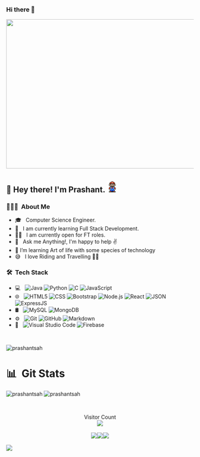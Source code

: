 ### Hi there 👋
<p align="center">
  <img src="https://media.giphy.com/media/u1WhXLjwgcXpHJBMRM/giphy.gif" height="400px" width="800px" />
</p>
<p
 <img align="center" alt="GIF" src="https://github.com/abhisheknaiidu/abhisheknaiidu/blob/master/code.gif?raw=true" width="500" height="320" />
</p>


<h2> 👋 Hey there! I'm Prashant. <img src="https://github.com/SatYu26/SatYu26/blob/master/Assets/Mario_Hello_Big.gif" width="30px"></h2>

<h3> 👨🏻‍💻 &nbsp;About Me </h3>

- 🎓 &nbsp;  Computer Science Engineer.
- 🌱 &nbsp; I am currently learning Full Stack Development.
- 👨‍💻 &nbsp; I am currently open for FT roles.
- 👻 &nbsp; Ask me Anything!, I'm happy to help ✌️ 
- 🌱 I’m learning Art of life with some species of technology<br>
- 😅 &nbsp; I love Riding and Travelling  🧑‍✈️

<h3> 🛠 &nbsp;Tech Stack</h3>

- 💻 &nbsp;
   ![Java](https://img.shields.io/badge/java-%23ED8B00.svg?style=plastic&logo=java&logoColor=white) 
  ![Python](https://img.shields.io/badge/-Python-333333?style=flat&logo=python)
  ![C](https://img.shields.io/badge/-C-000000?style=for-the-badge&logo=C)
  <!--![C++](https://img.shields.io/badge/-C++-333333?style=flat&logo=C%2B%2B&logoColor=00599C) -->
  ![JavaScript](https://img.shields.io/badge/-JavaScript-333333?style=flat&logo=javascript)
- 🌐 &nbsp;
  ![HTML5](https://img.shields.io/badge/-HTML5-333333?style=flat&logo=HTML5)
  ![CSS](https://img.shields.io/badge/-CSS-333333?style=flat&logo=CSS3&logoColor=1572B6)
  ![Bootstrap](https://img.shields.io/badge/-Bootstrap-333333?style=flat&logo=bootstrap&logoColor=563D7C)
  ![Node.js](https://img.shields.io/badge/-Node.js-333333?style=flat&logo=node.js)
  ![React](https://img.shields.io/badge/-React-333333?style=flat&logo=react)
  ![JSON](https://img.shields.io/badge/-json-02569B?style=flat&logo=json&link=https://github.com/BRdhanani)
  ![ExpressJS](https://img.shields.io/badge/-Express.js-787878?style=flat)
- 🛢 &nbsp;
  ![MySQL](https://img.shields.io/badge/-MySQL-333333?style=flat&logo=mysql)
  ![MongoDB](https://img.shields.io/badge/-MongoDB-333333?style=flat&logo=mongodb)
- ⚙️ &nbsp;
  ![Git](https://img.shields.io/badge/-Git-333333?style=flat&logo=git)
  ![GitHub](https://img.shields.io/badge/-GitHub-333333?style=flat&logo=github)
  ![Markdown](https://img.shields.io/badge/-Markdown-333333?style=flat&logo=markdown)
- 🔧 &nbsp;
  ![Visual Studio Code](https://img.shields.io/badge/-Visual%20Studio%20Code-333333?style=flat&logo=visual-studio-code&logoColor=007ACC)
  ![Firebase](https://img.shields.io/badge/-Firebase-FFA611?style=flat&logo=firebase&logoColor=FFFFFF)

</br>
<p align="left"> <img src="https://komarev.com/ghpvc/?username=prashantsah" alt="prashantsah" /> </p>



<h1 align="left"> 📊 &nbsp;Git Stats</h1>
<p>
  <img  src="https://github-readme-stats.vercel.app/api?username=prashantsah&&count_private=true&show_icons=true&theme=radical&include_all_commits=true" alt="prashantsah" />
<!-- <img  src="https://github-readme-stats.vercel.app/api/top-langs/?username=prashantsah&&count_private=true&show_icons=true&theme=radical&include_all_commits=true" alt="prashantsah" />
<!--<img width="48%" src="https://github-readme-stats.vercel.app/api?
  username=prashantsah&show_icons=true&theme=dracula&title_color=ff8000&text_color=ffffff&bg_color=6a6a6a&locale=en&hide_border=true" alt="prashantsah" /> 
   [](https://github-readme-streak-stats.herokuapp.com/?user=prashantsah&theme=tokyonight&hide_border=false)<br/> -->
 <img width="48%" src="https://github-readme-streak-stats.herokuapp.com/?user=prashantsah&theme=highcontrast&hide_border=true" alt="prashantsah" />
 </p> 

<!--### ✍️ Random Dev Quote
![](https://quotes-github-readme.vercel.app/api?type=horizontal&theme=radical) -->

<br/>
<!--
<h3> 🤝🏻 &nbsp;Connect with Me </h3>

<p align="center">
 <a href="https://astream26.ga/"><img alt="Website" src="https://img.shields.io/badge/Website-https://astream26.ga-blue?style=flat-square&logo=google-chrome"></a>
 
<a href="http://portfolio37.herokuapp.com/"><img alt="Website" src="https://img.shields.io/badge/Website-http://portfolio37.herokuapp.com/-blue?style=flat-square&logo=google-chrome"></a>
<a href="https://www.linkedin.com/in/ashutosh-pandey-a258b6195/"><img alt="LinkedIn" src="https://img.shields.io/badge/LinkedIn-Ashutosh%20Pandey-blue?style=flat-square&logo=linkedin"></a>
<a href="https://www.instagram.com/ap.darknight/?hl=en"><img alt="Instagram" src="https://img.shields.io/badge/Instagram-ap.darknight-blue?style=flat-square&logo=instagram"></a>
<a href="mailto:pandeyashutosh150799@gmail.com"><img alt="Email" src="https://img.shields.io/badge/Email-pandeyashutosh150799@gmail.com-blue?style=flat-square&logo=gmail"></a>
</p>
</p> 
-->
<p align="center"> 
  Visitor Count<br>
<img src="https://profile-counter.glitch.me/prashantsah/count.svg" />
</p>


<p align="center">
<img align="" height='120px' src="https://github.com/aryashah2k/aryashah2k/blob/main/assets/Geometric%20White.gif" /><img align="" height='120px' src="https://raw.githubusercontent.com/rodrigograca31/rodrigograca31/master/matrix.svg" /><img align="" height='120px' src="https://github.com/aryashah2k/aryashah2k/blob/main/assets/Geometric%20White.gif" />
</p>

![](https://activity-graph.herokuapp.com/graph?username=prashantsah&theme=react-dark&area=true)
